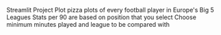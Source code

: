 Streamlit Project
Plot pizza plots of every football player in Europe's Big 5 Leagues
Stats per 90 are based on position that you select
Choose minimum minutes played and league to be compared with
